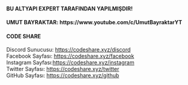 <h4>BU ALTYAPI EXPERT TARAFINDAN YAPILMIŞDIR!</h4>

<h4>UMUT BAYRAKTAR: https://www.youtube.com/c/UmutBayraktarYT</h4>

<h4>CODE SHARE</h4>
Discord Sunucusu: <a href="https://codeshare.xyz/discord">https://codeshare.xyz/discord</a><br>
Facebook Sayfası: <a href="https://codeshare.xyz/facebook">https://codeshare.xyz/facebook</a><br>
Instagram Sayfası:<a href="https://codeshare.xyz/instagram">https://codeshare.xyz/instagram</a><br>
Twitter Sayfası: <a href="https://codeshare.xyz/twitter">https://codeshare.xyz/twitter</a><br>
GitHub Sayfası: <a href="https://codeshare.xyz/github">https://codeshare.xyz/github</a>

